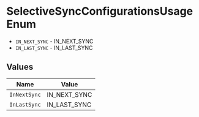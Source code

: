 # SelectiveSyncConfigurationsUsageEnum

* `IN_NEXT_SYNC` - IN_NEXT_SYNC
* `IN_LAST_SYNC` - IN_LAST_SYNC


## Values

| Name         | Value        |
| ------------ | ------------ |
| `InNextSync` | IN_NEXT_SYNC |
| `InLastSync` | IN_LAST_SYNC |